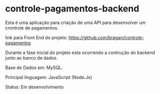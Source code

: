 # controle-pagamentos-backend

Esta é uma aplicação para criação de uma API para desenvolver um crontrole de pagamentos.

link para Front End do projeto: https://github.com/bragarr/controle-pagamentos

Durante a fase inicial do projeto esta ocorrendo a contrução do backend junto ao banco de dados.

Base de Dados em: MySQL.

Principal linguagem: JavaScript (Node.Js)

Status: Em desenvolvimento
